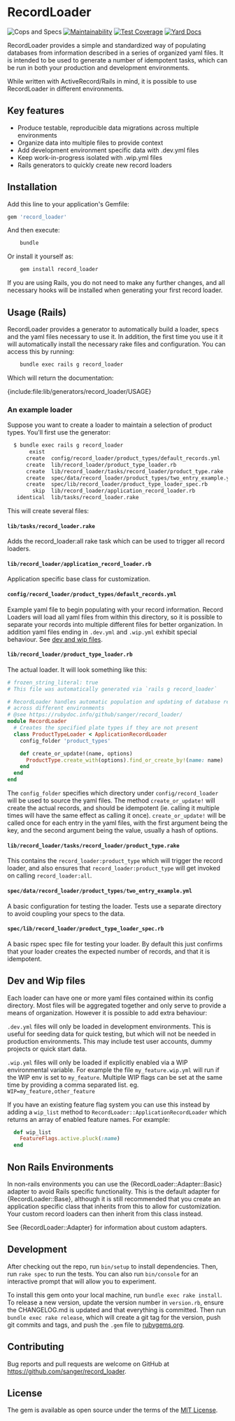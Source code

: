 
# RecordLoader

![Cops and Specs](https://github.com/sanger/record_loader/workflows/Cops%20and%20Specs/badge.svg)
[![Maintainability](https://api.codeclimate.com/v1/badges/0ce827d110dfced197ab/maintainability)](https://codeclimate.com/github/sanger/record_loader/maintainability)
[![Test Coverage](https://api.codeclimate.com/v1/badges/0ce827d110dfced197ab/test_coverage)](https://codeclimate.com/github/sanger/record_loader/test_coverage)
[![Yard Docs](http://img.shields.io/badge/yard-docs-blue.svg)](https://rubydoc.info/github/sanger/record_loader)

RecordLoader provides a simple and standardized way of populating databases from information described in a series of
organized yaml files. It is intended to be used to generate a number of idempotent tasks, which can be run in both
your production and development environments.

While written with ActiveRecord/Rails in mind, it is possible to use RecordLoader in different environments.

## Key features

- Produce testable, reproducible data migrations across multiple environments
- Organize data into multiple files to provide context
- Add development environment specific data with .dev.yml files
- Keep work-in-progress isolated with .wip.yml files
- Rails generators to quickly create new record loaders

## Installation

Add this line to your application's Gemfile:

```ruby
gem 'record_loader'
```

And then execute:

```bash
    bundle
```

Or install it yourself as:

```bash
    gem install record_loader
```

If you are using Rails, you do not need to make any further changes, and all necessary hooks will be installed when
generating your first record loader.

## Usage (Rails)

RecordLoader provides a generator to automatically build a loader, specs and the yaml files necessary to use it.
In addition, the first time you use it it will automatically install the necessary rake files and configuration.
You can access this by running:

```bash
    bundle exec rails g record_loader
```

Which will return the documentation:

{include:file:lib/generators/record_loader/USAGE}

### An example loader

Suppose you want to create a loader to maintain a selection of product types. You'll first use the generator:

```bash
  $ bundle exec rails g record_loader
       exist
      create  config/record_loader/product_types/default_records.yml
      create  lib/record_loader/product_type_loader.rb
      create  lib/record_loader/tasks/record_loader/product_type.rake
      create  spec/data/record_loader/product_types/two_entry_example.yml
      create  spec/lib/record_loader/product_type_loader_spec.rb
        skip  lib/record_loader/application_record_loader.rb
   identical  lib/tasks/record_loader.rake
```

This will create several files:

#### `lib/tasks/record_loader.rake`

Adds the record_loader:all rake task which can be used to trigger all record loaders.

#### `lib/record_loader/application_record_loader.rb`

Application specific base class for customization.

#### `config/record_loader/product_types/default_records.yml`

Example yaml file to begin populating with your record information. Record Loaders will load all yaml files from within
this directory, so it is possible to separate your records into multiple different files for better organization.
In addition yaml files ending in `.dev.yml` and `.wip.yml` exhibit special behaviour.
See [dev and wip files](#dev-and-wip).

#### `lib/record_loader/product_type_loader.rb`

The actual loader. It will look something like this:

```ruby
# frozen_string_literal: true
# This file was automatically generated via `rails g record_loader`

# RecordLoader handles automatic population and updating of database records
# across different environments
# @see https://rubydoc.info/github/sanger/record_loader/
module RecordLoader
  # Creates the specified plate types if they are not present
  class ProductTypeLoader < ApplicationRecordLoader
    config_folder 'product_types'

    def create_or_update!(name, options)
      ProductType.create_with(options).find_or_create_by!(name: name)
    end
  end
end
```

The `config_folder` specifies which directory under `config/record_loader` will be used to source the yaml files.
The method `create_or_update!` will create the actual records, and should be idempotent (ie. calling it multiple times will
have the same effect as calling it once). `create_or_update!` will be called once for each entry in the yaml files,
with the first argument being the key, and the second argument being the value, usually a hash of options.

#### `lib/record_loader/tasks/record_loader/product_type.rake`

This contains the `record_loader:product_type` which will trigger the record loader, and also ensures that
`record_loader:product_type` will get invoked on calling `record_loader:all`.

#### `spec/data/record_loader/product_types/two_entry_example.yml`

A basic configuration for testing the loader. Tests use a separate directory to avoid coupling your specs to the data.

#### `spec/lib/record_loader/product_type_loader_spec.rb`

A basic rspec spec file for testing your loader. By default this just confirms that your loader creates the
expected number of records, and that it is idempotent.

## Dev and Wip files

Each loader can have one or more yaml files contained within its config directory. Most files will be aggregated
together and only serve to provide a means of organization. However it is possible to add extra behaviour:

`.dev.yml` files will only be loaded in development environments. This is useful for seeding data for quick testing, but
which will not be needed in production environments. This may include test user accounts, dummy projects or quick
start data.

`.wip.yml` files will only be loaded if explicitly enabled via a WIP environmental variable. For example the file
`my_feature.wip.yml` will run if the WIP env is set to `my_feature`. Multiple WIP flags can be set at the same time by
providing a comma separated list. eg. `WIP=my_feature,other_feature`

If you have an existing feature flag system you can use this instead by adding a `wip_list` method to
`RecordLoader::ApplicationRecordLoader` which returns an array of enabled feature names. For example:

```ruby
  def wip_list
    FeatureFlags.active.pluck(:name)
  end
```

## Non Rails Environments

In non-rails environments you can use the {RecordLoader::Adapter::Basic} adapter to avoid Rails specific functionality.
This is the default adapter for {RecordLoader::Base}, although it is still recommended that you create an application
specific class that inherits from this to allow for customization. Your custom record loaders can then inherit from this
class instead.

See {RecordLoader::Adapter} for information about custom adapters.

## Development

After checking out the repo, run `bin/setup` to install dependencies. Then, run `rake spec` to run the tests. You can
also run `bin/console` for an interactive prompt that will allow you to experiment.

To install this gem onto your local machine, run `bundle exec rake install`. To release a new version, update the
version number in `version.rb`, ensure the CHANGELOG.md is updated and that everything is committed.
Then run `bundle exec rake release`, which will create a git tag for the version,  push git commits and tags, and push
the `.gem` file to [rubygems.org](https://rubygems.org).

## Contributing

Bug reports and pull requests are welcome on GitHub at <https://github.com/sanger/record_loader>.

## License

The gem is available as open source under the terms of the [MIT License](https://opensource.org/licenses/MIT).
